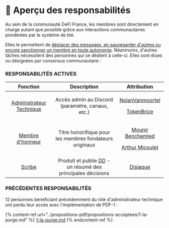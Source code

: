 # 🧭 Aperçu des responsabilités

Au sein de la communauté DeFi France, les membres sont directement en charge autant que possible grâce aux interactions communautaires pondérées par le système de blé.

Elles le permettent de [déplacer des messages, en sauvegarder d'autres ou encore sanctionner un membre en toute autonomie](../gouvernance-defi-france/fonctionnement-de-defi-france/curation-and-moderation-communautaire.md). Néanmoins, d'autres tâches nécessitent des personnes qui se dédient à celle-ci. Elles sont élues ou désignées par consensus communautaire :&#x20;

### RESPONSABILITÉS ACTIVES

|                                           Fonction                                          |                                   Description                                  |                                                                 Attribution                                                                 |
| :-----------------------------------------------------------------------------------------: | :----------------------------------------------------------------------------: | :-----------------------------------------------------------------------------------------------------------------------------------------: |
| [Administrateur Technique](../roles/apercu-des-responsabilites/administrateur-technique.md) |                Accès admin au Discord (paramètre, canaux, etc.)                |    <p><a href="https://twiter.com/nolanVanmoortel">NolanVanmoortel</a></p><p><a href="https://twitter.com/tokenBrice">TokenBrice</a></p>    |
|          [Membre d'honneur](../roles/apercu-des-responsabilites/membre-dhonneur.md)         |             Titre honorifique pour les membres fondateurs originaux            | <p><a href="https://twitter.com/mounibec">Mounir Benchemled</a></p><p><a href="https://twitter.com/ArthurMicoulet/">Arthur Micoulet</a></p> |
|                   [Scribe](../roles/apercu-des-responsabilites/scribe.md)                   | Produit et publie [DD](broken-reference) - un résumé des principales décisions |                                                [Disiaque](https://twitter.com/disiaque\_eth/)                                               |

### PRÉCÉDENTES RESPONSABILITÉS

12 personnes bénéficiant précédemment du rôle d'administrateur technique ont perdu leur accès avec l'implémentation de PDF-1 :&#x20;

{% content-ref url="../propositions-pdf/propositions-acceptees/1-la-purge.md" %}
[1-la-purge.md](../propositions-pdf/propositions-acceptees/1-la-purge.md)
{% endcontent-ref %}
